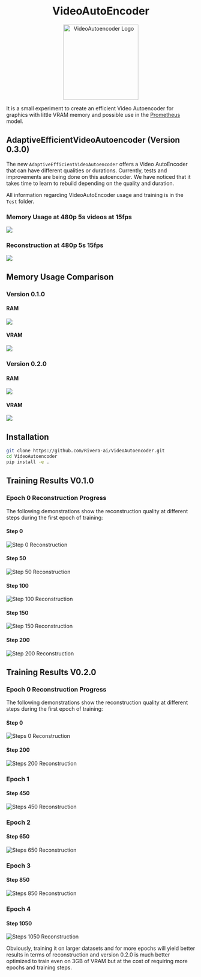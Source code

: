 <h1 align="center">VideoAutoEncoder</h1>

<div align="center">
  <img src="Image/logo.png" alt="VideoAutoencoder Logo" width="200"/>
</div>

It is a small experiment to create an efficient Video Autoencoder for graphics with little VRAM memory and possible use in the [Prometheus](https://github.com/Rivera-ai/Prometheus) model.

## AdaptiveEfficientVideoAutoencoder (Version 0.3.0)

The new `AdaptiveEfficientVideoAutoencoder` offers a Video AutoEncoder that can have different qualities or durations. Currently, tests and improvements are being done on this autoencoder. We have noticed that it takes time to learn to rebuild depending on the quality and duration.

All information regarding VideoAutoEncoder usage and training is in the `Test` folder.

### Memory Usage at 480p 5s videos at 15fps
![](Image/480.png)

### Reconstruction at 480p 5s 15fps
![](videos/recon_video_480p_60.gif)

## Memory Usage Comparison

### Version 0.1.0
#### RAM
![](Image/RAM.png)

#### VRAM
![](Image/VRAM.png)

### Version 0.2.0
#### RAM
![](Image/RAM2.png)

#### VRAM
![](Image/VRAM2.png)

## Installation
```bash
git clone https://github.com/Rivera-ai/VideoAutoencoder.git
cd VideoAutoencoder
pip install -e .
```

## Training Results V0.1.0   

### Epoch 0 Reconstruction Progress
The following demonstrations show the reconstruction quality at different steps during the first epoch of training:

#### Step 0
![Step 0 Reconstruction](videos/step0_epoch_.gif)

#### Step 50
![Step 50 Reconstruction](videos/step50_epoch_.gif)

#### Step 100
![Step 100 Reconstruction](videos/step100_epoch_.gif)

#### Step 150
![Step 150 Reconstruction](videos/step150_epoch_.gif)

#### Step 200
![Step 200 Reconstruction](videos/step200_epoch_.gif)

## Training Results V0.2.0   

### Epoch 0 Reconstruction Progress
The following demonstrations show the reconstruction quality at different steps during the first epoch of training:

#### Step 0
![Steps 0 Reconstruction](videos/step0_epoch_0.gif)

#### Step 200
![Steps 200 Reconstruction](videos/step200_epoch_0.gif)

### Epoch 1
#### Step 450
![Steps 450 Reconstruction](videos/step450_epoch_1.gif)

### Epoch 2
#### Step 650
![Steps 650 Reconstruction](videos/step650_epoch_2.gif)

### Epoch 3
#### Step 850
![Steps 850 Reconstruction](videos/step850_epoch_3.gif)

### Epoch 4
#### Step 1050
![Steps 1050 Reconstruction](videos/step1050_epoch_4.gif)

Obviously, training it on larger datasets and for more epochs will yield better results in terms of reconstruction and version 0.2.0 is much better optimized to train even on 3GB of VRAM but at the cost of requiring more epochs and training steps.